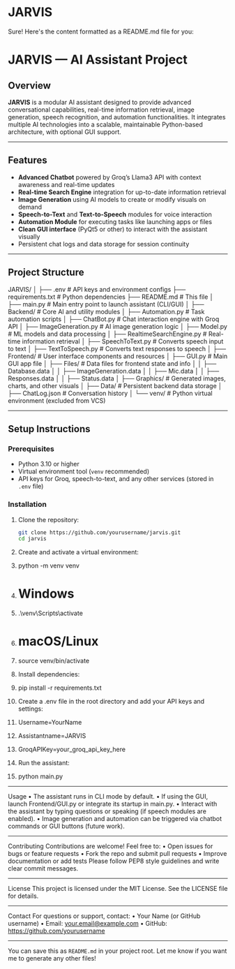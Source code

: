 # JARVIS
Sure! Here's the content formatted as a README.md file for you:
# JARVIS — AI Assistant Project

## Overview

**JARVIS** is a modular AI assistant designed to provide advanced conversational capabilities, real-time information retrieval, image generation, speech recognition, and automation functionalities. It integrates multiple AI technologies into a scalable, maintainable Python-based architecture, with optional GUI support.

---

## Features

- **Advanced Chatbot** powered by Groq’s Llama3 API with context awareness and real-time updates  
- **Real-time Search Engine** integration for up-to-date information retrieval  
- **Image Generation** using AI models to create or modify visuals on demand  
- **Speech-to-Text** and **Text-to-Speech** modules for voice interaction  
- **Automation Module** for executing tasks like launching apps or files  
- **Clean GUI interface** (PyQt5 or other) to interact with the assistant visually  
- Persistent chat logs and data storage for session continuity  

---

## Project Structure

JARVIS/
│
├── .env # API keys and environment configs
├── requirements.txt # Python dependencies
├── README.md # This file
│
├── main.py # Main entry point to launch assistant (CLI/GUI)
│
├── Backend/ # Core AI and utility modules
│ ├── Automation.py # Task automation scripts
│ ├── ChatBot.py # Chat interaction engine with Groq API
│ ├── ImageGeneration.py # AI image generation logic
│ ├── Model.py # ML models and data processing
│ ├── RealtimeSearchEngine.py # Real-time information retrieval
│ ├── SpeechToText.py # Converts speech input to text
│ ├── TextToSpeech.py # Converts text responses to speech
│
├── Frontend/ # User interface components and resources
│ ├── GUI.py # Main GUI app file
│ ├── Files/ # Data files for frontend state and info
│ │ ├── Database.data
│ │ ├── ImageGeneration.data
│ │ ├── Mic.data
│ │ ├── Responses.data
│ │ ├── Status.data
│ ├── Graphics/ # Generated images, charts, and other visuals
│
├── Data/ # Persistent backend data storage
│ ├── ChatLog.json # Conversation history
│
└── venv/ # Python virtual environment (excluded from VCS)

---

## Setup Instructions

### Prerequisites

- Python 3.10 or higher  
- Virtual environment tool (`venv` recommended)  
- API keys for Groq, speech-to-text, and any other services (stored in `.env` file)  

### Installation

1. Clone the repository:

   ```bash
   git clone https://github.com/yourusername/jarvis.git
   cd jarvis
2.	Create and activate a virtual environment:
3.	python -m venv venv
4.	# Windows
5.	.\venv\Scripts\activate
6.	# macOS/Linux
7.	source venv/bin/activate
8.	Install dependencies:
9.	pip install -r requirements.txt
10.	Create a .env file in the root directory and add your API keys and settings:
11.	Username=YourName
12.	Assistantname=JARVIS
13.	GroqAPIKey=your_groq_api_key_here
14.	Run the assistant:
15.	python main.py
________________________________________
Usage
•	The assistant runs in CLI mode by default.
•	If using the GUI, launch Frontend/GUI.py or integrate its startup in main.py.
•	Interact with the assistant by typing questions or speaking (if speech modules are enabled).
•	Image generation and automation can be triggered via chatbot commands or GUI buttons (future work).
________________________________________
Contributing
Contributions are welcome! Feel free to:
•	Open issues for bugs or feature requests
•	Fork the repo and submit pull requests
•	Improve documentation or add tests
Please follow PEP8 style guidelines and write clear commit messages.
________________________________________
License
This project is licensed under the MIT License. See the LICENSE file for details.
________________________________________
Contact
For questions or support, contact:
•	Your Name (or GitHub username)
•	Email: your.email@example.com
•	GitHub: https://github.com/yourusername
________________________________________

You can save this as `README.md` in your project root. Let me know if you want me to generate any other files!

